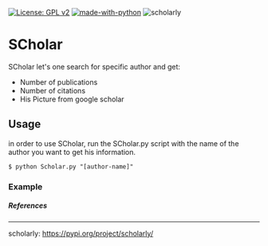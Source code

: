 [![License: GPL v2](https://img.shields.io/badge/License-GPL%20v2-blue.svg)](https://www.gnu.org/licenses/old-licenses/gpl-2.0.en.html) [![made-with-python](https://img.shields.io/badge/Made%20with-Python-1f425f.svg)](https://www.python.org/) ![scholarly](https://img.shields.io/badge/reference-scholarly-informational "scholarly")

# SCholar

SCholar let's one search for specific author and get:

* Number of publications
* Number of citations
* His Picture from google scholar

## Usage

in order to use SCholar, run the SCholar.py script with the name of the author you want to get his information.

`$ python Scholar.py "[author-name]"`

### Example



##### References
---
scholarly: https://pypi.org/project/scholarly/ 

